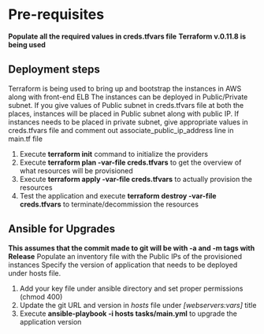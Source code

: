 # Pre-requisites
**Populate all the required values in creds.tfvars file**
**Terraform v.0.11.8 is being used**

## Deployment steps
Terraform is being used to bring up and bootstrap the instances in AWS along with front-end ELB
The instances can be deployed in Public/Private subnet. If you give values of Public subnet in creds.tfvars file at both the places, instances will be placed in Public subnet along with public IP.
If instances needs to be placed in private subnet, give appropriate values in creds.tfvars file and comment out associate_public_ip_address line in main.tf file

1. Execute **terraform init** command to initialize the providers
2. Execute **terraform plan -var-file creds.tfvars** to get the overview of what resources will be provisioned
3. Execute **terraform apply -var-file creds.tfvars** to actually provision the resources
4. Test the application and execute **terraform destroy -var-file creds.tfvars** to terminate/decommission the resources

## Ansible for Upgrades
**This assumes that the commit made to git will be with -a and -m tags with Release**
Populate an inventory file with the Public IPs of the provisioned instances
Specify the version of application that needs to be deployed under hosts file.
1. Add your key file under ansible directory and set proper permissions (chmod 400)
2. Update the git URL and version in *hosts* file under *[webservers:vars]* title
3. Execute **ansible-playbook -i hosts tasks/main.yml** to upgrade the application version
